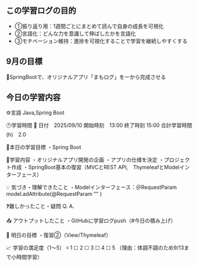 ## この学習ログの目的
* ①振り返り用：1週間ごとにまとめて読んで自身の成長を可視化
* ②言語化：どんな力を意識して伸ばしたかを言語化
* ③モチベーション維持：進捗を可視化することで学習を継続しやすくする

## 9月の目標
📝SpringBootで、オリジナルアプリ「まもログ」を一から完成させる

## 今日の学習内容
⚙️言語 Java,Spring Boot

🕐学習時間
📅 日付　2025/09/10
開始時刻　13:00
終了時刻  15:00
合計学習時間(h)　2.0

🎯本日の学習目標
・Spring Boot

📝学習内容
・オリジナルアプリ開発の企画
・アプリの仕様を決定
・プロジェクト作成
・SpringBoot基本の復習（MVCとREST API,　ThymeleafとModelインターフェース）

💡 気づき・理解できたこと
・Modelインターフェース：＠RequestParam
  model.adAttribute(@RequestParam "" )

❓難しかったこと・疑問
Q. 
A. 

📤 アウトプットしたこと
・GitHubに学習ログpush（#今日の積み上げ）

🌱 明日の目標
・復習②（View/Thymeleaf）

📈 学習の満足度（1〜5）
◽️ 1 ☐ 2 ☐ 3 ☐ 4 ☐ 5
（理由：体調不調のため9/13まで小時間学習）